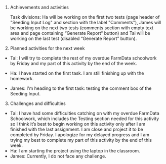 1. Achievements and activities

	Task divisions: Ha will be working on the first two tests (page header of "Seeding Input Log" and section with the label "Comments"), James will be working on the next two tests (comments section with empty text area and page containing “Generate Report“ button) and Tai will be working on the last test (disabled “Generate Report” button).

2. Planned activities for the next week

- Tai: I will try to complete the rest of my overdue FarmData schoolwork by Friday and my part of this activity by the end of the week.
    
- Ha: I have started on the first task. I am still finishing up with the homework.
    
- James: I'm heading to the first task: testing the comment box of the Seeding Input.
    

3. Challenges and difficulties

- Tai: I have had some difficulties catching on with my overdue FarmData Schoolwork, which includes the Testing section needed for this activity so I think it’s best to begin working on this activity only after I am finished with the last assignment. I am close and project it to be completed by Friday. I apologize for my delayed progress and I am trying my best to complete my part of this activity by the end of this week.  
- Ha: I am starting the project using the laptop in the classroom.
- James: Currently, I do not face any challenge.
